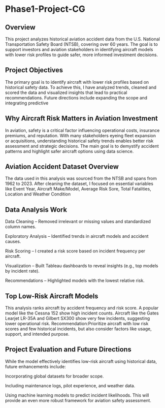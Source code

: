 # Phase1-Project-CG
## Overview
This project analyzes historical aviation accident data from the U.S. National Transportation Safety Board (NTSB), covering over 60 years. The goal is to support investors and aviation stakeholders in identifying aircraft models with lower risk profiles to guide safer, more informed investment decisions.
## Project Objectives
The primary goal is to identify aircraft with lower risk profiles based on historical safety data. To achieve this, I have analyzed trends, cleaned and scored the data and visualized insights that lead to practical recommendations. Future directions include expanding the scope and integrating predictive 
## Why Aircraft Risk Matters in Aviation Investment
In aviation, safety is a critical factor influencing operational costs, insurance premiums, and reputation. With many stakeholders eyeing fleet expansion or acquisitions, understanding historical safety trends enables better risk assessment and strategic decisions. The main goal is to demystify accident patterns and highlight safer aircraft options using data science.
## Aviation Accident Dataset Overview
The data used in this analysis was sourced from the NTSB and spans from 1962 to 2023. After cleaning the dataset, I focused on essential variables like Event Year, Aircraft Make/Model, Average Risk Sore, Total Fatalities, Location and Weather Condition
## Data Analysis Work
Data Cleaning – Removed irrelevant or missing values and standardized column names.

Exploratory Analysis – Identified trends in aircraft models and accident causes.

Risk Scoring – I created a risk score based on incident frequency per aircraft.

Visualization – Built Tableau dashboards to reveal insights (e.g., top models by incident rate).

Recommendations – Highlighted models with the lowest relative risk.

## Top Low-Risk Aircraft Models
This analysis ranks aircraft by accident frequency and risk score. A popular model like the Cessna 152 show high incident counts. Aircraft like the Gates Learjet LR-35A and Gilbert SX300 show very few incidents, suggesting lower operational risk.
Recommendation:Prioritize aircraft with low risk scores and few historical incidents, but also consider factors like usage, support, and intended purpose.

## Project Evaluation and Future Directions
While the model effectively identifies low-risk aircraft using historical data, future enhancements include:

Incorporating global datasets for broader scope.

Including maintenance logs, pilot experience, and weather data.

Using machine learning models to predict incident likelihoods.
This will provide an even more robust framework for aviation safety assessment.




















